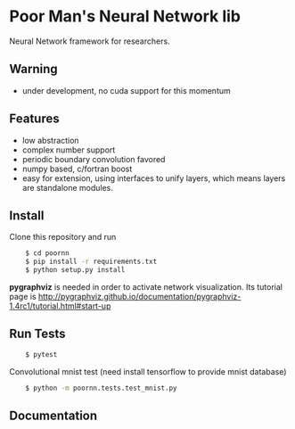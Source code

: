 # Poor Man's Neural Network lib
Neural Network framework for researchers.

## Warning
* under development, no cuda support for this momentum

## Features

* low abstraction
* complex number support
* periodic boundary convolution favored
* numpy based, c/fortran boost
* easy for extension, using interfaces to unify layers, which means layers are standalone modules.

## Install
Clone this repository and run

```bash
    $ cd poornn
    $ pip install -r requirements.txt
    $ python setup.py install
```
**pygraphviz** is needed in order to activate network visualization. Its tutorial page is
http://pygraphviz.github.io/documentation/pygraphviz-1.4rc1/tutorial.html#start-up

## Run Tests
```bash
    $ pytest
```

Convolutional mnist test (need install tensorflow to provide mnist database)

```bash
    $ python -m poornn.tests.test_mnist.py
```

## Documentation
